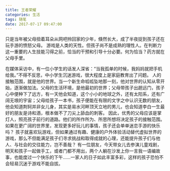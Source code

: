 ```yaml
---
title: 王者荣耀
categories: 生活
tags: 随笔
date: 2017-07-17 09:47:00
---
```


只是当年被父母扭着耳朵从网吧拎回家的少年，倏然长大，成了半夜捉到孩子还在玩手游的愤怒父母。
游戏是人类的天性。但孩子尚不是成熟的理性人。在判断力这一重要的人生技能习得之前，恰当的干预和引导十分必要。何为恰当？药方就在父母手里。
<!-- more -->
在媒体采访中，有一位小学生的话发人深省：“当我孤单的时候，我妈妈就把手机给我。”不得不反思，中小学生沉迷游戏，很大程度上是家庭教育出了问题。
人的接触范围，就是他的世界。当一个新生命呱呱坠地那一刻，他对世界的认知从零开始，逐渐做加法。父母的生活环境，是他最初的世界；父母带孩子出趟远门，孩子心中便种下了远方，有一天他会知道，这个小小的地球之外，还有太阳系，还有广阔无垠的宇宙；父母给孩子一本书，孩子便能在有限的文字之中认识无数的朋友，他会知道荆轲并非女儿身，其实是易水河畔顶天立地的男儿，也会知道李白一生最好的朋友是诗和酒，根本做不了刀尖上舔血的刺客。
因此，优秀的父母应该是掌灯人，照亮孩子前行的道路。他们的所作所为、所思所想将决定孩子的接触范围。如果在更广阔的世界里，发现更多好玩儿的事情，孩子还会单单迷恋手游的快乐吗？
孩子就喜欢玩游戏，但如果通过有趣、健康的户外体验活动替代虚拟世界的游戏，那么不但能满足孩子们寻求挑战和取得成就的心理，还能提升孩子们与他人、与社会的交往能力，岂不善哉？
有一位朋友，今天带女儿去参演儿童戏剧，明天和孩子一起做手工，或者门都不用出，两个人躺在沙发上你一言我一语编故事，也能度过一个快乐的下午……一家人的日子如此丰富多彩，这样的孩子恐怕不会轻易沉迷于游戏不能自拔。